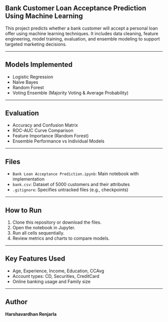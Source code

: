 ## Bank Customer Loan Acceptance Prediction Using Machine Learning

This project predicts whether a bank customer will accept a personal loan offer using machine learning techniques. It includes data cleaning, feature engineering, model training, evaluation, and ensemble modeling to support targeted marketing decisions.

---

## Models Implemented
- Logistic Regression
- Naïve Bayes
- Random Forest
- Voting Ensemble (Majority Voting & Average Probability)

---

## Evaluation
- Accuracy and Confusion Matrix
- ROC-AUC Curve Comparison
- Feature Importance (Random Forest)
- Ensemble Performance vs Individual Models

---

## Files
- `Bank Loan Acceptance Prediction.ipynb`: Main notebook with implementation
- `bank.csv`: Dataset of 5000 customers and their attributes
- `.gitignore`: Specifies untracked files (e.g., checkpoints)

---

## How to Run
1. Clone this repository or download the files.
2. Open the notebook in Jupyter.
3. Run all cells sequentially.
4. Review metrics and charts to compare models.

---

## Key Features Used
- Age, Experience, Income, Education, CCAvg
- Account types: CD, Securities, CreditCard
- Online banking usage and Family size

---

## Author
**Harshavardhan Renjarla** 
